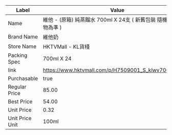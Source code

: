 | Label           | Value                                                |
| --------------- | ---------------------------------------------------- |
| Name            | 維他 - (原箱) 純蒸餾水 700ml X 24支 ( 新舊包裝 隨機發貨 以實物為準 )       |
| Brand Name      | 維他奶                                                  |
| Store Name      | HKTVMall - KL貨棧                                      |
| Packing Spec    | 700ml X 24                                           |
| link            | https://www.hktvmall.com/p/H7509001_S_klwv7000101box |
| Purchasable     | true                                                 |
| Regular Price   | 85.00                                                |
| Best Price      | 54.00                                                |
| Unit Price      | 0.32                                                 |
| Unit Price Unit | 100ml                                                |
